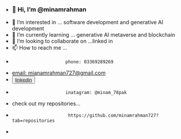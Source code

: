 - <h3>👋 Hi, I’m @minamrahman</h3>
- 👀 I’m interested in ... software development and generative AI development
- 🌱 I’m currently learning ... generative AI metaverse and blockchain
- 💞️ I’m looking to collaborate on ...linked in
- 📫 How to reach me ...
-                         phone: 03369289269
-  <a href="mailto:minamrahman727@gmail.com">email: mianamrahman727@gmail.com</a>
- <button><a href="https://www.linkedin.com/in/syed-minam-ur-rehman/">linkedin</a></button>
-                         inatagram: @minam_78pak
- check out my repositories...
-                          https://github.com/minamrahman727?tab=repositories
-                         

<!---
minamrahman727/minamrahman727 is a ✨ special ✨ repository because its `README.md` (this file) appears on your GitHub profile.
You can click the Preview link to take a look at your changes.
--->
